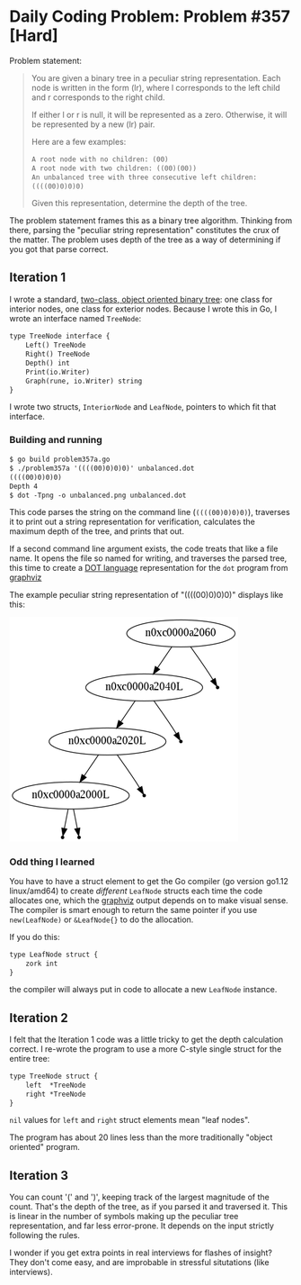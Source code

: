 # Daily Coding Problem: Problem #357 [Hard]

Problem statement:

> You are given a binary tree in a peculiar string representation. Each node is
> written in the form (lr), where l corresponds to the left child and r
> corresponds to the right child.
> 
> If either l or r is null, it will be represented as a zero. Otherwise, it will
> be represented by a new (lr) pair.
> 
> Here are a few examples:
> 
>     A root node with no children: (00)
>     A root node with two children: ((00)(00))
>     An unbalanced tree with three consecutive left children: ((((00)0)0)0)
> 
> Given this representation, determine the depth of the tree.

The problem statement frames this as a binary tree algorithm.
Thinking from there, parsing the "peculiar string representation" constitutes
the crux of the matter.
The problem uses depth of the tree as a way of determining if you got that parse correct.

## Iteration 1

I wrote a standard, [two-class, object oriented binary tree](problem357a.go):
one class for interior nodes,
one class for exterior nodes.
Because I wrote this in Go, 
I wrote an interface named `TreeNode`:

    type TreeNode interface {
        Left() TreeNode
        Right() TreeNode
        Depth() int
        Print(io.Writer)
        Graph(rune, io.Writer) string
    }

I wrote two structs, `InteriorNode` and `LeafNode`,
pointers to which  fit that interface.

### Building and running

    $ go build problem357a.go 
    $ ./problem357a '((((00)0)0)0)' unbalanced.dot
    ((((00)0)0)0)
    Depth 4
    $ dot -Tpng -o unbalanced.png unbalanced.dot

This code parses the string on the command line (`((((00)0)0)0)`),
traverses it to print out a string representation for verification,
calculates the maximum depth of the tree, and prints that out.

If a second command line argument exists,
the code treats that like a file name.
It opens the file so named for writing,
and traverses the parsed tree,
this time to create a [DOT language](https://graphviz.gitlab.io/_pages/doc/info/lang.html)
representation for the `dot` program from [graphviz](https://www.graphviz.org) 


The example peculiar string representation of "((((00)0)0)0)" displays like this:

![unbalanced tree image](unbalanceda.png?mode=raw)

### Odd thing I learned

You have to have a struct element to get the Go compiler (go version go1.12 linux/amd64)
to create *different* `LeafNode` structs each time the code allocates one,
which the [graphviz](http://www.graphviz.org) output depends on to make visual sense.
The compiler is smart enough to return the same pointer
if you use `new(LeafNode)` or `&LeafNode{}` to do the allocation.

If you do this:

    type LeafNode struct {
        zork int
    }

the compiler will always put in code to allocate a new `LeafNode` instance.

## Iteration 2

I felt that the Iteration 1 code was a little tricky to get the
depth calculation correct.
I re-wrote the program to use a more C-style single struct for
the entire tree:

    type TreeNode struct {
        left  *TreeNode
        right *TreeNode
    }

`nil` values for `left` and `right` struct elements mean "leaf nodes".

The program has about 20 lines less than the more traditionally "object oriented" program.

## Iteration 3

You can count '(' and ')', keeping track of the largest magnitude of the count.
That's the depth of the tree, as if you parsed it and traversed it.
This is linear in the number of symbols making up the peculiar tree representation,
and far less error-prone. It depends on the input strictly following the rules.

I wonder if you get extra points in real interviews for flashes of insight?
They don't come easy, and are improbable in stressful situtations (like interviews).
